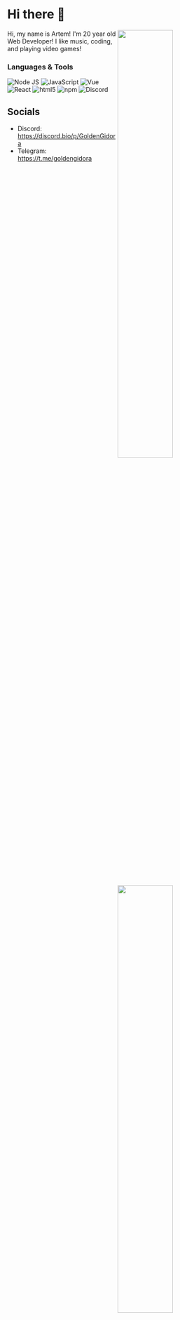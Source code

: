 # Hi there 👋

<img width="50%" align="right" src="https://github-readme-stats.vercel.app/api?username=goldengidora&count_private=true&show_icons=true">
<img width="50%" align="right" src="https://github-readme-stats.vercel.app/api/top-langs/?username=goldengidora&layout=compact">
Hi, my name is Artem! I'm 20 year old Web Developer! I like music, coding, and playing video games! 

### Languages & Tools
<img alt="Node JS" src="https://img.shields.io/badge/-Node%20JS-43853d?style=flat-square&logo=Node.js&logoColor=white" /> <img alt="JavaScript" src="https://img.shields.io/badge/-JavaScript-edb200?style=flat-square&logo=javascript&logoColor=white" /> <img alt="Vue" src="https://img.shields.io/badge/-Vue-384960?style=flat-square&logo=vue.js&logoColor=white" /> <img alt="React" src="https://img.shields.io/badge/react-%2320232a.svg?style=for-the-badge&logo=react&logoColor=%2361DAFB" /> <!--<img alt="Vuetify" src="https://img.shields.io/badge/-Vuetify-1696f5?style=flat-square&logo=vuetify&logoColor=white" />--> <img alt="html5" src="https://img.shields.io/badge/-HTML5-E34F26?style=flat-square&logo=html5&logoColor=white" /> <img alt="npm" src="https://img.shields.io/badge/-NPM-CB3837?style=flat-square&logo=npm&logoColor=white" /> <img alt="Discord" src="https://img.shields.io/badge/-Discord-36393F?style=flat-square&logo=discord&logoColor=white" />

## Socials

* Discord: https://discord.bio/p/GoldenGidora
* Telegram: https://t.me/goldengidora

